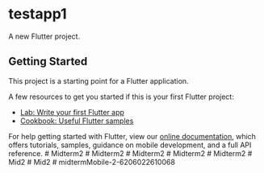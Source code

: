 # testapp1

A new Flutter project.

## Getting Started

This project is a starting point for a Flutter application.

A few resources to get you started if this is your first Flutter project:

- [Lab: Write your first Flutter app](https://flutter.dev/docs/get-started/codelab)
- [Cookbook: Useful Flutter samples](https://flutter.dev/docs/cookbook)

For help getting started with Flutter, view our
[online documentation](https://flutter.dev/docs), which offers tutorials,
samples, guidance on mobile development, and a full API reference.
#   M i d t e r m 2  
 #   M i d t e r m 2  
 #   M i d t e r m 2  
 #   M i d t e r m 2  
 #   M i d t e r m 2  
 #   M i d 2  
 #   M i d 2  
 #   m i d t e r m M o b i l e - 2 - 6 2 0 6 0 2 2 6 1 0 0 6 8  
 
